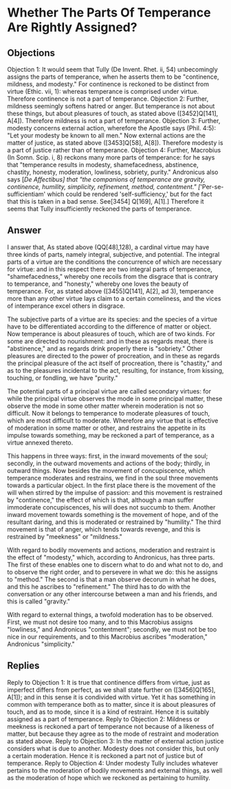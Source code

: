 # Whether The Parts Of Temperance Are Rightly Assigned?
## Objections
Objection 1: It would seem that Tully (De Invent. Rhet. ii, 54) unbecomingly assigns the parts of temperance, when he asserts them to be "continence, mildness, and modesty." For continence is reckoned to be distinct from virtue (Ethic. vii, 1): whereas temperance is comprised under virtue. Therefore continence is not a part of temperance.
Objection 2: Further, mildness seemingly softens hatred or anger. But temperance is not about these things, but about pleasures of touch, as stated above ([3452]Q[141], A[4]). Therefore mildness is not a part of temperance.
Objection 3: Further, modesty concerns external action, wherefore the Apostle says (Phil. 4:5): "Let your modesty be known to all men." Now external actions are the matter of justice, as stated above ([3453]Q[58], A[8]). Therefore modesty is a part of justice rather than of temperance.
Objection 4: Further, Macrobius (In Somn. Scip. i, 8) reckons many more parts of temperance: for he says that "temperance results in modesty, shamefacedness, abstinence, chastity, honesty, moderation, lowliness, sobriety, purity." Andronicus also says [*De Affectibus] that "the companions of temperance are gravity, continence, humility, simplicity, refinement, method, contentment." [*'Per-se-sufficientiam' which could be rendered 'self-sufficiency,' but for the fact that this is taken in a bad sense. See[3454] Q[169], A[1].] Therefore it seems that Tully insufficiently reckoned the parts of temperance.
## Answer

I answer that, As stated above (QQ[48],128), a cardinal virtue may have three kinds of parts, namely integral, subjective, and potential. The integral parts of a virtue are the conditions the concurrence of which are necessary for virtue: and in this respect there are two integral parts of temperance, "shamefacedness," whereby one recoils from the disgrace that is contrary to temperance, and "honesty," whereby one loves the beauty of temperance. For, as stated above ([3455]Q[141], A[2], ad 3), temperance more than any other virtue lays claim to a certain comeliness, and the vices of intemperance excel others in disgrace.

The subjective parts of a virtue are its species: and the species of a virtue have to be differentiated according to the difference of matter or object. Now temperance is about pleasures of touch, which are of two kinds. For some are directed to nourishment: and in these as regards meat, there is "abstinence," and as regards drink properly there is "sobriety." Other pleasures are directed to the power of procreation, and in these as regards the principal pleasure of the act itself of procreation, there is "chastity," and as to the pleasures incidental to the act, resulting, for instance, from kissing, touching, or fondling, we have "purity."

The potential parts of a principal virtue are called secondary virtues: for while the principal virtue observes the mode in some principal matter, these observe the mode in some other matter wherein moderation is not so difficult. Now it belongs to temperance to moderate pleasures of touch, which are most difficult to moderate. Wherefore any virtue that is effective of moderation in some matter or other, and restrains the appetite in its impulse towards something, may be reckoned a part of temperance, as a virtue annexed thereto.

This happens in three ways: first, in the inward movements of the soul; secondly, in the outward movements and actions of the body; thirdly, in outward things. Now besides the movement of concupiscence, which temperance moderates and restrains, we find in the soul three movements towards a particular object. In the first place there is the movement of the will when stirred by the impulse of passion: and this movement is restrained by "continence," the effect of which is that, although a man suffer immoderate concupiscences, his will does not succumb to them. Another inward movement towards something is the movement of hope, and of the resultant daring, and this is moderated or restrained by "humility." The third movement is that of anger, which tends towards revenge, and this is restrained by "meekness" or "mildness."

With regard to bodily movements and actions, moderation and restraint is the effect of "modesty," which, according to Andronicus, has three parts. The first of these enables one to discern what to do and what not to do, and to observe the right order, and to persevere in what we do: this he assigns to "method." The second is that a man observe decorum in what he does, and this he ascribes to "refinement." The third has to do with the conversation or any other intercourse between a man and his friends, and this is called "gravity."

With regard to external things, a twofold moderation has to be observed. First, we must not desire too many, and to this Macrobius assigns "lowliness," and Andronicus "contentment"; secondly, we must not be too nice in our requirements, and to this Macrobius ascribes "moderation," Andronicus "simplicity."
## Replies
Reply to Objection 1: It is true that continence differs from virtue, just as imperfect differs from perfect, as we shall state further on ([3456]Q[165], A[1]); and in this sense it is condivided with virtue. Yet it has something in common with temperance both as to matter, since it is about pleasures of touch, and as to mode, since it is a kind of restraint. Hence it is suitably assigned as a part of temperance.
Reply to Objection 2: Mildness or meekness is reckoned a part of temperance not because of a likeness of matter, but because they agree as to the mode of restraint and moderation as stated above.
Reply to Objection 3: In the matter of external action justice considers what is due to another. Modesty does not consider this, but only a certain moderation. Hence it is reckoned a part not of justice but of temperance.
Reply to Objection 4: Under modesty Tully includes whatever pertains to the moderation of bodily movements and external things, as well as the moderation of hope which we reckoned as pertaining to humility.